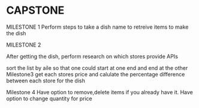 # CAPSTONE
MILESTONE 1
Perform steps to take a dish name to retreive items to make the dish


MILESTONE 2

After getting the dish, perform research on which stores provide APIs

sort the list by aile so that one could start at one end and end at the other
Milestone3
get each stores price and calulate the percentage difference between each store for the dish

Milestone 4
Have option to remove,delete items if you already have it.
Have option to change quantity for price





